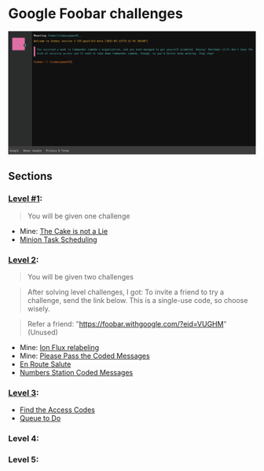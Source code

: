 # Google Foobar challenges

![img.png](media/001.PNG)

## Sections

### [Level #1](level_1): 
> You will be given one challenge

- Mine: [The Cake is not a Lie](level_1/minion_task_scheduling)
- [Minion Task Scheduling](level_1/minion_task_scheduling)

### [Level 2](level_2):
> You will be given two challenges

> After solving level challenges, I got:
> To invite a friend to try a challenge, send the link below. This is a single-use code, so choose wisely.

> Refer a friend: "https://foobar.withgoogle.com/?eid=VUGHM" (Unused)

- Mine: [Ion Flux relabeling](level_2/ion_flux_relabeling)
- Mine: [Please Pass the Coded Messages](level_2/please_pass_the_coded_messages)
- [En Route Salute](level_2/en_route_salute)
- [Numbers Station Coded Messages](level_2/numbers_station_coded_messages)

### [Level 3](level_3):

- [Find the Access Codes](level_3/find_the_access_codes)
- [Queue to Do](level_3/queue_to_do)

### Level 4:

### Level 5:
